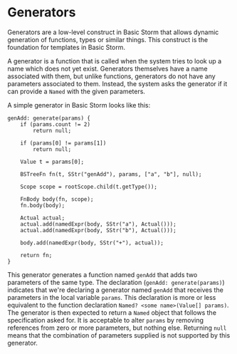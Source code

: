 Generators
============

Generators are a low-level construct in Basic Storm that allows dynamic generation of functions,
types or similar things. This construct is the foundation for templates in Basic Storm.

A generator is a function that is called when the system tries to look up a name which does not yet
exist. Generators themselves have a name associated with them, but unlike functions, generators do
not have any parameters associated to them. Instead, the system asks the generator if it can provide
a `Named` with the given parameters.

A simple generator in Basic Storm looks like this:
```
genAdd: generate(params) {
    if (params.count != 2)
        return null;

    if (params[0] != params[1])
        return null;

    Value t = params[0];

    BSTreeFn fn(t, SStr("genAdd"), params, ["a", "b"], null);

    Scope scope = rootScope.child(t.getType());

    FnBody body(fn, scope);
    fn.body(body);

    Actual actual;
    actual.add(namedExpr(body, SStr("a"), Actual()));
    actual.add(namedExpr(body, SStr("b"), Actual()));

    body.add(namedExpr(body, SStr("+"), actual));

    return fn;
}
```

This generator generates a function named `genAdd` that adds two parameters of the same type. The
declaration (`genAdd: generate(params)`) indicates that we're declaring a generator named `genAdd`
that receives the parameters in the local variable `params`. This declaration is more or less
equivalent to the function declaration `Named? <some name>(Value[] params)`. The generator is then
expected to return a `Named` object that follows the specification asked for. It is acceptable to
alter `params` by removing references from zero or more parameters, but nothing else. Returning
`null` means that the combination of parameters supplied is not supported by this generator.
